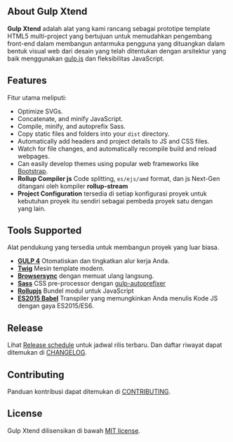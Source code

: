 ## About Gulp Xtend

**Gulp Xtend** adalah alat yang kami rancang sebagai prototipe template HTML5 multi-project yang bertujuan untuk memudahkan pengembang front-end dalam membangun antarmuka pengguna yang dituangkan dalam bentuk visual web dari desain yang telah ditentukan dengan arsitektur yang baik menggunakan [gulp.js](https://gulpjs.com/) dan fleksibilitas JavaScript.

## Features

Fitur utama meliputi:

- Optimize SVGs.
- Concatenate, and minify JavaScript.
- Compile, minify, and autoprefix Sass.
- Copy static files and folders into your `dist` directory.
- Automatically add headers and project details to JS and CSS files.
- Watch for file changes, and automatically recompile build and reload webpages.
- Can easily develop themes using popular web frameworks like [Bootstrap](https://getbootstrap.com/).
- **Rollup Compiler js** Code splitting, `es/ejs/amd` format, dan js Next-Gen ditangani oleh kompiler **rollup-stream**
- **Project Configuration** tersedia di setiap konfigurasi proyek untuk kebutuhan proyek itu sendiri sebagai pembeda proyek satu dengan yang lain.

## Tools Supported

Alat pendukung yang tersedia untuk membangun proyek yang luar biasa.

- [**GULP 4**](https://gulpjs.com/) Otomatiskan dan tingkatkan alur kerja Anda.
- [**Twig**](https://twig.symfony.com/) Mesin template modern.
- [**Browsersync**](https://browsersync.io/) dengan memuat ulang langsung.
- [**Sass**](http://sass-lang.com/) CSS pre-processor dengan [gulp-autoprefixer](https://www.npmjs.com/package/gulp-autoprefixer)
- [**Rollupjs**](https://rollupjs.org/) Bundel modul untuk JavaScript
- [**ES2015 Babel**](https://babeljs.io/) Transpiler yang memungkinkan Anda menulis Kode JS dengan gaya ES2015/ES6.

## Release

Lihat [Release schedule](/CHANGELOG.md#release-schedule) untuk jadwal rilis terbaru. Dan daftar riwayat dapat ditemukan di [CHANGELOG](/CHANGELOG.md#changelog).

## Contributing

Panduan kontribusi dapat ditemukan di [CONTRIBUTING](.github/CONTRIBUTING.md).

## License

Gulp Xtend dilisensikan di bawah [MIT license](/LICENSE.md).
